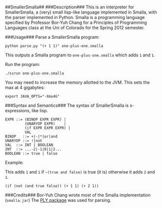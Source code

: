 ##SmallerSmalla##
###Description###
This is an interpreter for SmallerSmalla, a (very) small lisp-like language implemented in Smalla, with the parser implemented in Python. Smalla is a programming language specified by Professor Bor-Yuh Chang for a Principles of Programming Languages class at the Uni of Colorado for the Spring 2012 semester.

###Usage###
Parse a SmallerSmalla program:

```
python parse.py "(+ 1 1)" one-plus-one.smalla
```

This outputs a Smalla program to `one-plus-one.smalla` which adds `1` and `1`.

Run the program:

```
./ssrun one-plus-one.smalla
```

You may need to increase the memory allotted to the JVM. This sets the max at 4 gigabytes:

```
export JAVA_OPTS="-Xmx4G"
```

###Syntax and Semantics###
The syntax of SmallerSmalla is s-expressions, like lisp.

```
EXPR ::= (BINOP EXPR EXPR) |
         (UNARYOP EXPR)    |
         (if EXPR EXPR EXPR) |
         VAL
BINOP   ::= +|-|*|or|and
UNARYOP ::= !|not
VAL  ::= INT | BOOLEAN
INT  ::= ...-2|-1|0|1|2...
BOOLEAN ::= true | false
```

Example:

This adds `1` and `1` if `~(true and false)` is true (it is) otherwise it adds `2` and `1`.

```
(if (not (and true false)) (+ 1 1) (+ 2 1))
```

###Credits###
Bor-Yuh Chang wrote most of the Smalla implementation (`smalla.jar`)
The [PLY package](http://www.dabeaz.com/ply/ply.html) was used for parsing.
